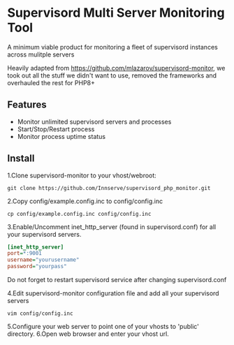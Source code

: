 # Supervisord Multi Server Monitoring Tool

A minimum viable product for monitoring a fleet of supervisord instances across mulitple servers

Heavily adapted from https://github.com/mlazarov/supervisord-monitor, we took out all the stuff we didn't want to use, removed the frameworks
and overhauled the rest for PHP8+

## Features

* Monitor unlimited supervisord servers and processes
* Start/Stop/Restart process
* Monitor process uptime status

## Install

1.Clone supervisord-monitor to your vhost/webroot:
```
git clone https://github.com/Innserve/supervisord_php_monitor.git
```

2.Copy config/example.config.inc to config/config.inc
```
cp config/example.config.inc config/config.inc
```

3.Enable/Uncomment inet_http_server (found in supervisord.conf) for all your supervisord servers.
```ini
[inet_http_server]
port=*:9001
username="yourusername"
password="yourpass"
```
Do not forget to restart supervisord service after changing supervisord.conf

4.Edit supervisord-monitor configuration file and add all your supervisord servers
```
vim config/config.inc
```

5.Configure your web server to point one of your vhosts to 'public' directory.
6.Open web browser and enter your vhost url.

